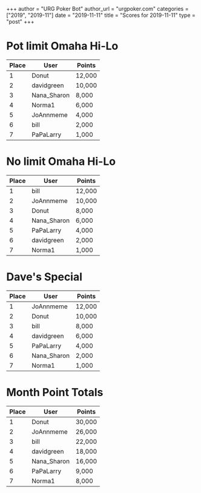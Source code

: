 +++
author = "URG Poker Bot"
author_url = "urgpoker.com"
categories = ["2019", "2019-11"]
date = "2019-11-11"
title = "Scores for 2019-11-11"
type = "post"
+++
# Pot limit Omaha Hi-Lo

| Place | User | Points |
|-------|------|--------|
| 1 | Donut | 12,000 |
| 2 | davidgreen | 10,000 |
| 3 | Nana_Sharon | 8,000 |
| 4 | Norma1 | 6,000 |
| 5 | JoAnnmeme | 4,000 |
| 6 | bill | 2,000 |
| 7 | PaPaLarry | 1,000 |

# No limit Omaha Hi-Lo

| Place | User | Points |
|-------|------|--------|
| 1 | bill | 12,000 |
| 2 | JoAnnmeme | 10,000 |
| 3 | Donut | 8,000 |
| 4 | Nana_Sharon | 6,000 |
| 5 | PaPaLarry | 4,000 |
| 6 | davidgreen | 2,000 |
| 7 | Norma1 | 1,000 |

# Dave's Special

| Place | User | Points |
|-------|------|--------|
| 1 | JoAnnmeme | 12,000 |
| 2 | Donut | 10,000 |
| 3 | bill | 8,000 |
| 4 | davidgreen | 6,000 |
| 5 | PaPaLarry | 4,000 |
| 6 | Nana_Sharon | 2,000 |
| 7 | Norma1 | 1,000 |

# Month Point Totals

| Place | User | Points |
|-------|------|--------|
| 1 | Donut | 30,000 |
| 2 | JoAnnmeme | 26,000 |
| 3 | bill | 22,000 |
| 4 | davidgreen | 18,000 |
| 5 | Nana_Sharon | 16,000 |
| 6 | PaPaLarry | 9,000 |
| 7 | Norma1 | 8,000 |
